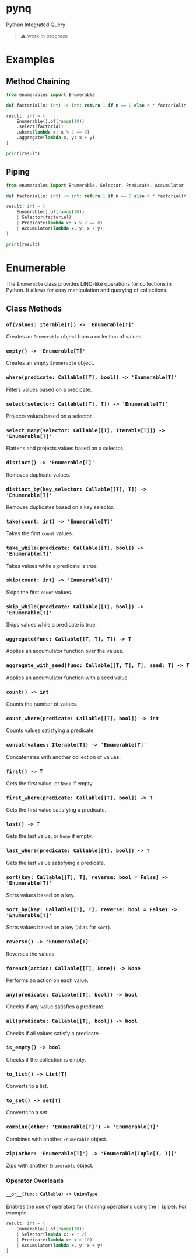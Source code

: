 # pynq
Python Integrated Query
> ⚠️ work in progress

# Examples
## Method Chaining
```python
from enumerables import Enumerable

def factorial(n: int) -> int: return 1 if n == 0 else n * factorial(n - 1)

result: int = (
    Enumerable().of(range(10))
    .select(factorial)
    .where(lambda x: x % 2 == 0)
    .aggregate(lambda x, y: x + y)
)

print(result)
```

## Piping
```python
from enumerables import Enumerable, Selector, Predicate, Accumulator

def factorial(n: int) -> int: return 1 if n == 0 else n * factorial(n - 1)

result: int = (
    Enumerable().of(range(10))
    | Selector(factorial)
    | Predicate(lambda x: x % 2 == 0)
    | Accumulator(lambda x, y: x + y)
)

print(result)
```

# Enumerable

The `Enumerable` class provides LINQ-like operations for collections in Python. It allows for easy manipulation and querying of collections.

## Class Methods

### `of(values: Iterable[T]) -> 'Enumerable[T]'`
Creates an `Enumerable` object from a collection of values.

### `empty() -> 'Enumerable[T]'`
Creates an empty `Enumerable` object.

### `where(predicate: Callable[[T], bool]) -> 'Enumerable[T]'`
Filters values based on a predicate.

### `select(selector: Callable[[T], T]) -> 'Enumerable[T]'`
Projects values based on a selector.

### `select_many(selector: Callable[[T], Iterable[T]]) -> 'Enumerable[T]'`
Flattens and projects values based on a selector.

### `distinct() -> 'Enumerable[T]'`
Removes duplicate values.

### `distinct_by(key_selector: Callable[[T], T]) -> 'Enumerable[T]'`
Removes duplicates based on a key selector.

### `take(count: int) -> 'Enumerable[T]'`
Takes the first `count` values.

### `take_while(predicate: Callable[[T], bool]) -> 'Enumerable[T]'`
Takes values while a predicate is true.

### `skip(count: int) -> 'Enumerable[T]'`
Skips the first `count` values.

### `skip_while(predicate: Callable[[T], bool]) -> 'Enumerable[T]'`
Skips values while a predicate is true.

### `aggregate(func: Callable[[T, T], T]) -> T`
Applies an accumulator function over the values.

### `aggregate_with_seed(func: Callable[[T, T], T], seed: T) -> T`
Applies an accumulator function with a seed value.

### `count() -> int`
Counts the number of values.

### `count_where(predicate: Callable[[T], bool]) -> int`
Counts values satisfying a predicate.

### `concat(values: Iterable[T]) -> 'Enumerable[T]'`
Concatenates with another collection of values.

### `first() -> T`
Gets the first value, or `None` if empty.

### `first_where(predicate: Callable[[T], bool]) -> T`
Gets the first value satisfying a predicate.

### `last() -> T`
Gets the last value, or `None` if empty.

### `last_where(predicate: Callable[[T], bool]) -> T`
Gets the last value satisfying a predicate.

### `sort(key: Callable[[T], T], reverse: bool = False) -> 'Enumerable[T]'`
Sorts values based on a key.

### `sort_by(key: Callable[[T], T], reverse: bool = False) -> 'Enumerable[T]'`
Sorts values based on a key (alias for `sort`).

### `reverse() -> 'Enumerable[T]'`
Reverses the values.

### `foreach(action: Callable[[T], None]) -> None`
Performs an action on each value.

### `any(predicate: Callable[[T], bool]) -> bool`
Checks if any value satisfies a predicate.

### `all(predicate: Callable[[T], bool]) -> bool`
Checks if all values satisfy a predicate.

### `is_empty() -> bool`
Checks if the collection is empty.

### `to_list() -> List[T]`
Converts to a list.

### `to_set() -> set[T]`
Converts to a set.

### `combine(other: 'Enumerable[T]') -> 'Enumerable[T]'`
Combines with another `Enumerable` object.

### `zip(other: 'Enumerable[T]') -> 'Enumerable[Tuple[T, T]]'`
Zips with another `Enumerable` object.

### Operator Overloads

#### `__or__(func: Callable) -> UnionType`
Enables the use of operators for chaining operations using the `|` (pipe). For example:
```python
result: int = (
    Enumerable().of(range(10)) 
    | Selector(lambda x: x * 2)
    | Predicate(lambda x: x > 10) 
    | Accumulator(lambda x, y: x + y)
)
```